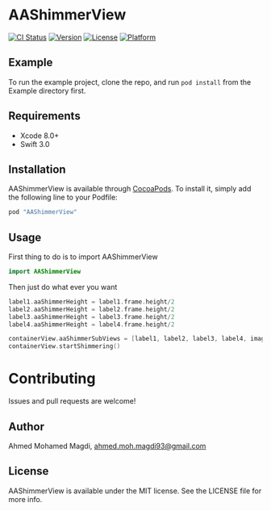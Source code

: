 # AAShimmerView

[![CI Status](http://img.shields.io/travis/ahmed93/AAShimmerView.svg?style=flat)](https://travis-ci.org/ahmed93/AAShimmerView)
[![Version](https://img.shields.io/cocoapods/v/AAShimmerView.svg?style=flat)](http://cocoapods.org/pods/AAShimmerView)
[![License](https://img.shields.io/cocoapods/l/AAShimmerView.svg?style=flat)](http://cocoapods.org/pods/AAShimmerView)
[![Platform](https://img.shields.io/cocoapods/p/AAShimmerView.svg?style=flat)](http://cocoapods.org/pods/AAShimmerView)

## Example

To run the example project, clone the repo, and run `pod install` from the Example directory first.

## Requirements

* Xcode 8.0+
* Swift 3.0

## Installation

AAShimmerView is available through [CocoaPods](http://cocoapods.org). To install
it, simply add the following line to your Podfile:

```ruby
pod "AAShimmerView"
```

## Usage

First thing to do is to import AAShimmerView

```swift
import AAShimmerView
```

Then just do what ever you want

```swift
label1.aaShimmerHeight = label1.frame.height/2
label2.aaShimmerHeight = label2.frame.height/2
label3.aaShimmerHeight = label3.frame.height/2
label4.aaShimmerHeight = label4.frame.height/2

containerView.aaShimmerSubViews = [label1, label2, label3, label4, imageView]
containerView.startShimmering()
```

# Contributing

Issues and pull requests are welcome!

## Author

Ahmed Mohamed Magdi, ahmed.moh.magdi93@gmail.com

## License

AAShimmerView is available under the MIT license. See the LICENSE file for more info.
